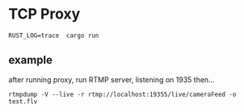 # TCP Proxy

```
RUST_LOG=trace  cargo run 
```


## example

after running proxy, run RTMP server, listening on 1935
then...
```
rtmpdump -V --live -r rtmp://localhost:19355/live/cameraFeed -o test.flv
```